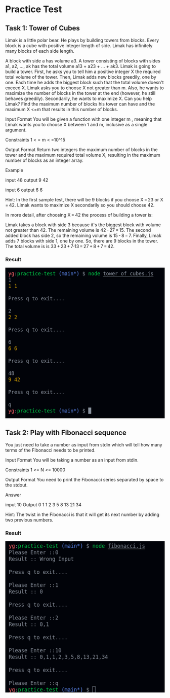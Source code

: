 # Practice Test

## Task 1: Tower of Cubes 
Limak is a little polar bear. He plays by building towers from blocks. Every block is a cube with positive integer length of side. Limak has infinitely many blocks of each side length.

A block with side a has volume a3. A tower consisting of blocks with sides a1, a2, ..., ak has the total volume a13 + a23 + ... + ak3.
Limak is going to build a tower. First, he asks you to tell him a positive integer X the required total volume of the tower. Then, Limak adds new blocks greedily, one by one. Each time he adds the biggest block such that the total volume doesn't exceed X.
Limak asks you to choose X not greater than m. Also, he wants to maximize the number of blocks in the tower at the end (however, he still behaves greedily). Secondarily, he wants to maximize X.
Can you help Limak? Find the maximum number of blocks his tower can have and the maximum X <=m that results in this number of blocks.

Input Format
You will be given a function with one integer m , meaning that Limak wants you to choose X between 1 and m, inclusive as a single argument.

Constraints
1 < = m < =10^15

Output Format
Return two integers the maximum number of blocks in the tower and the maximum required total volume X, resulting in the maximum number of blocks as an integer array.

Example 

input
48
output
9 42

input
6
output
6 6

Hint:
In the first sample test, there will be 9 blocks if you choose X = 23 or X = 42. Limak wants to maximize X secondarily so you should choose 42.

In more detail, after choosing X = 42 the process of building a tower is:

Limak takes a block with side 3 because it's the biggest block with volume not greater than 42. The remaining volume is 42 - 27 = 15.
The second added block has side 2, so the remaining volume is 15 - 8 = 7.
Finally, Limak adds 7 blocks with side 1, one by one.
So, there are 9 blocks in the tower. The total volume is is 33 + 23 + 7·13 = 27 + 8 + 7 = 42.

### Result
![alt text](https://github.com/yashguptaab99/practice-test/blob/main/result/towe_of_cubes.png) 
## Task 2: Play with Fibonacci sequence 
You just need to take a number as input from stdin which will tell how many terms of the Fibonacci needs to be printed.

Input Format
You will be taking a number as an input from stdin.

Constraints
1 <= N <= 10000

Output Format
You need to print the Fibonacci series separated by space to the stdout.

Answer

input
10
Output
0 1 1 2 3 5 8 13 21 34

Hint:
The twist in the Fibonacci is that it will get its next number by adding two previous numbers.

### Result
![alt text](https://github.com/yashguptaab99/practice-test/blob/main/result/fibonnacci.png) 